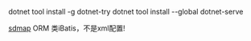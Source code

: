 dotnet tool install -g dotnet-try
dotnet tool install --global dotnet-serve

[sdmap](https://github.com/sdcb/sdmap) ORM 类iBatis，不是xml配置!